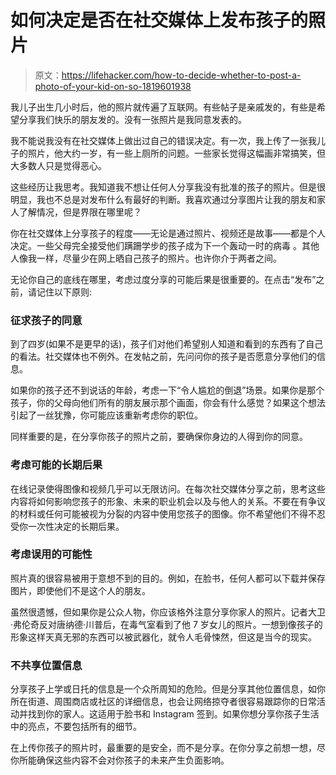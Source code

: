 # 如何决定是否在社交媒体上发布孩子的照片

> 原文：<https://lifehacker.com/how-to-decide-whether-to-post-a-photo-of-your-kid-on-so-1819601938>

我儿子出生几小时后，他的照片就传遍了互联网。有些帖子是亲戚发的，有些是希望分享我们快乐的朋友发的。没有一张照片是我同意发表的。



我不能说我没有在社交媒体上做出过自己的错误决定。有一次，我上传了一张我儿子的照片，他大约一岁，有一些上厕所的问题。一些家长觉得这幅画非常搞笑，但大多数人只是觉得恶心。

这些经历让我思考。我知道我不想让任何人分享我没有批准的孩子的照片。但是很明显，我也不总是对发布什么有最好的判断。我喜欢通过分享图片让我的朋友和家人了解情况，但是界限在哪里呢？

你在社交媒体上分享孩子的程度——无论是通过照片、视频还是故事——都是个人决定。一些父母完全接受他们蹒跚学步的孩子成为下一个轰动一时的病毒 。其他人像我一样，尽量少在网上晒自己孩子的照片。也许你介于两者之间。

无论你自己的底线在哪里，考虑过度分享的可能后果是很重要的。在点击“发布”之前，请记住以下原则:

### **征求孩子的同意**

到了四岁(如果不是更早的话)，孩子们对他们希望别人知道和看到的东西有了自己的看法。社交媒体也不例外。在发帖之前，先问问你的孩子是否愿意分享他们的信息。

如果你的孩子还不到说话的年龄，考虑一下“令人尴尬的倒退”场景。如果你是那个孩子，你的父母向他们所有的朋友展示那个画面，你会有什么感觉？如果这个想法引起了一丝犹豫，你可能应该重新考虑你的职位。

同样重要的是，在分享你孩子的照片之前，要确保你身边的人得到你的同意。

### **考虑可能的长期后果**

在线记录使得图像和视频几乎可以无限访问。在每次社交媒体分享之前，思考这些内容将如何影响您孩子的形象、未来的职业机会以及与他人的关系。不要在有争议的材料或任何可能被视为分裂的内容中使用您孩子的图像。你不希望他们不得不忍受你一次性决定的长期后果。

### **考虑误用的可能性**

照片真的很容易被用于意想不到的目的。例如，在脸书，任何人都可以下载并保存图片，即使他们不是这个人的朋友。

虽然很遗憾，但如果你是公众人物，你应该格外注意分享你家人的照片。记者大卫·弗伦奇反对唐纳德·川普后，在毒气室看到了他 7 岁女儿的照片。一想到像孩子的形象这样天真无邪的东西可以被武器化，就令人毛骨悚然，但这是当今的现实。

### **不共享位置信息**

分享孩子上学或日托的信息是一个众所周知的危险。但是分享其他位置信息，如你所在街道、周围商店或社区的详细信息，也会让网络掠夺者很容易跟踪你的日常活动并找到你的家人。这适用于脸书和 Instagram 签到。如果你想分享你孩子生活中的亮点，不要包括所有的细节。

在上传你孩子的照片时，最重要的是安全，而不是分享。在你分享之前想一想，尽你所能确保这些内容不会对你孩子的未来产生负面影响。